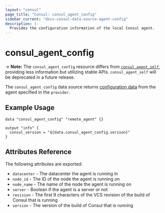 ```yaml
---
layout: "consul"
page_title: "Consul: consul_agent_config"
sidebar_current: "docs-consul-data-source-agent-config"
description: |-
  Provides the configuration information of the local Consul agent.
---
```


# consul_agent_config

-> **Note:** The `consul_agent_config` resource differs from [`consul_agent_self`](/docs/providers/consul/d/agent_self.html),
providing less information but utilizing stable APIs. `consul_agent_self` will be
deprecated in a future release.

The `consul_agent_config` data source returns
[configuration data](https://www.consul.io/api/agent.html#read-configuration)
from the agent specified in the `provider`.

## Example Usage

```hcl
data "consul_agent_config" "remote_agent" {}

output "info" {
  consul_version = "${data.consul_agent_config.version}"
}
```

## Attributes Reference

The following attributes are exported:

* `datacenter` - The datacenter the agent is running in
* `node_id` - The ID of the node the agent is running on
* `node_name` - The name of the node the agent is running on
* `server` - Boolean if the agent is a server or not
* `revision` - The first 9 characters of the VCS revision of the build of Consul that is running
* `version` - The version of the build of Consul that is running
